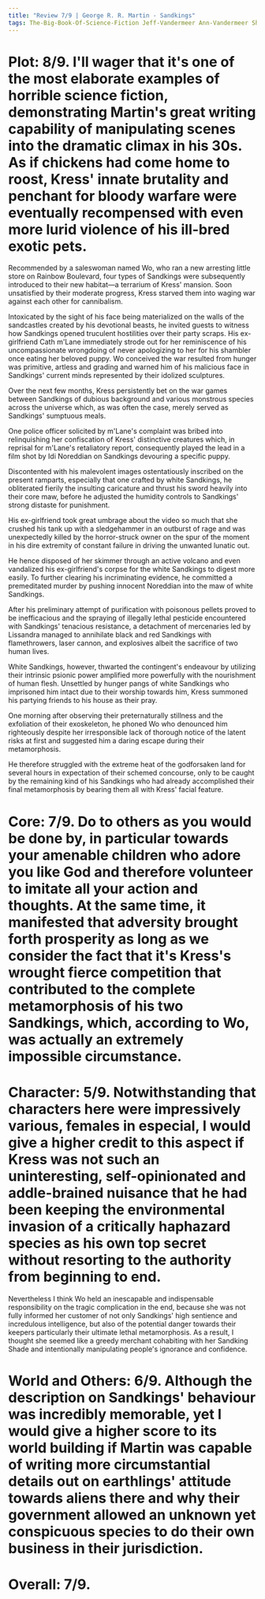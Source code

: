 ```yaml
---
title: "Review 7/9 | George R. R. Martin - Sandkings"
tags: The-Big-Book-Of-Science-Fiction Jeff-Vandermeer Ann-Vandermeer Short-Story Novelette Science-Fiction 1948- 1979
---
```




# Plot: 8/9. I'll wager that it's one of the most elaborate examples of horrible science fiction, demonstrating Martin's great writing capability of manipulating scenes into the dramatic climax in his 30s. As if chickens had come home to roost, Kress' innate brutality and penchant for bloody warfare were eventually recompensed with even more lurid violence of his ill-bred exotic pets.
Recommended by a saleswoman named Wo, who ran a new arresting little store on Rainbow Boulevard, four types of Sandkings were subsequently introduced to their new habitat—a terrarium of Kress' mansion. Soon unsatisfied by their moderate progress, Kress starved them into waging war against each other for cannibalism.

Intoxicated by the sight of his face being materialized on the walls of the sandcastles created by his devotional beasts, he invited guests to witness how Sandkings opened truculent hostilities over their party scraps. His ex-girlfriend Cath m'Lane immediately strode out for her reminiscence of his uncompassionate wrongdoing of never apologizing to her for his shambler once eating her beloved puppy. Wo conceived the war resulted from hunger was primitive, artless and grading and warned him of his malicious face in Sandkings' current minds represented by their idolized sculptures.

Over the next few months, Kress persistently bet on the war games between Sandkings of dubious background and various monstrous species across the universe which, as was often the case, merely served as Sandkings' sumptuous meals.

One police officer solicited by m'Lane's complaint was bribed into relinquishing her confiscation of Kress' distinctive creatures which, in reprisal for m'Lane's retaliatory report, consequently played the lead in a film shot by Idi Noreddian on Sandkings devouring a specific puppy.

Discontented with his malevolent images ostentatiously inscribed on the present ramparts, especially that one crafted by white Sandkings, he obliterated fierily the insulting caricature and thrust his sword heavily into their core maw, before he adjusted the humidity controls to Sandkings' strong distaste for punishment.

His ex-girlfriend took great umbrage about the video so much that she crushed his tank up with a sledgehammer in an outburst of rage and was unexpectedly killed by the horror-struck owner on the spur of the moment in his dire extremity of constant failure in driving the unwanted lunatic out.

He hence disposed of her skimmer through an active volcano and even vandalized his ex-girlfriend's corpse for the white Sandkings to digest more easily. To further clearing his incriminating evidence, he committed a premeditated murder by pushing innocent Noreddian into the maw of white Sandkings.

After his preliminary attempt of purification with poisonous pellets proved to be inefficacious and the spraying of illegally lethal pesticide encountered with Sandkings' tenacious resistance, a detachment of mercenaries led by Lissandra managed to annihilate black and red Sandkings with flamethrowers, laser cannon, and explosives albeit the sacrifice of two human lives. 

White Sandkings, however, thwarted the contingent's endeavour by utilizing their intrinsic psionic power amplified more powerfully with the nourishment of human flesh. Unsettled by hunger pangs of white Sandkings who imprisoned him intact due to their worship towards him, Kress summoned his partying friends to his house as their pray. 

One morning after observing their preternaturally stillness and the exfoliation of their exoskeleton, he phoned Wo who denounced him righteously despite her irresponsible lack of thorough notice of the latent risks at first and suggested him a daring escape during their metamorphosis. 

He therefore struggled with the extreme heat of the godforsaken land for several hours in expectation of their schemed concourse, only to be caught by the remaining kind of his Sandkings who had already accomplished their final metamorphosis by bearing them all with Kress' facial feature.





# Core: 7/9. Do to others as you would be done by, in particular towards your amenable children who adore you like God and therefore volunteer to imitate all your action and thoughts. At the same time, it manifested that adversity brought forth prosperity as long as we consider the fact that it's Kress's wrought fierce competition that contributed to the complete metamorphosis of his two Sandkings, which, according to Wo, was actually an extremely impossible circumstance.


# Character: 5/9. Notwithstanding that characters here were impressively various, females in especial, I would give a higher credit to this aspect if Kress was not such an uninteresting, self-opinionated and addle-brained nuisance that he had been keeping the environmental invasion of a critically haphazard species as his own top secret without resorting to the authority from beginning to end.


Nevertheless I think Wo held an inescapable and indispensable responsibility on the tragic complication in the end, because she was not fully informed her customer of not only Sandkings' high sentience and incredulous intelligence, but also of the potential danger towards their keepers particularly their ultimate lethal metamorphosis. As a result, I thought she seemed like a greedy merchant cohabiting with her Sandking Shade and intentionally manipulating people's ignorance and confidence.



# World and Others: 6/9. Although the description on Sandkings' behaviour was incredibly memorable, yet I would give a higher score to its world building if Martin was capable of writing more circumstantial details out on earthlings' attitude towards aliens there and why their government allowed an unknown yet conspicuous species to do their own business in their jurisdiction.



# Overall: 7/9. 
